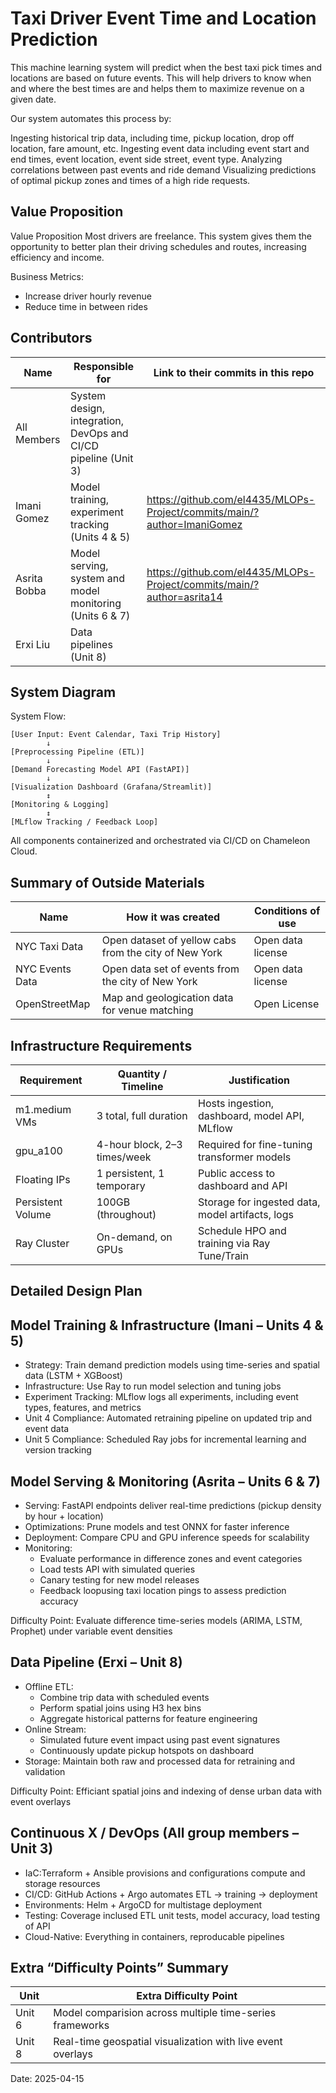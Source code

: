 Taxi Driver Event Time and Location Prediction
=======================================

This machine learning system will predict when the best taxi pick times and locations are based on future events. This will help drivers to know when and where the best times are and helps them to maximize revenue on a given date. 

Our system automates this process by:

Ingesting historical trip data, including time, pickup location, drop off location, fare amount, etc. 
Ingesting event data including event start and end times, event location, event side street, event type. 
Analyzing correlations between past events and ride demand
Visualizing predictions of optimal pickup zones and times of a high ride requests. 

Value Proposition
-----------------
Value Proposition
Most drivers are freelance. This system gives them the opportunity to better plan their driving schedules and routes, increasing efficiency and income. 

Business Metrics:
- Increase driver hourly revenue
- Reduce time in between rides


Contributors
------------
| Name         | Responsible for                                                  | Link to their commits in this repo |
|--------------|------------------------------------------------------------------|------------------------------------|
| All Members  | System design, integration, DevOps and CI/CD pipeline (Unit 3)   |                                    |
| Imani Gomez  | Model training, experiment tracking (Units 4 & 5)                | https://github.com/el4435/MLOPs-Project/commits/main/?author=ImaniGomez |
| Asrita Bobba | Model serving, system and model monitoring (Units 6 & 7)         | https://github.com/el4435/MLOPs-Project/commits/main/?author=asrita14      |
| Erxi Liu     | Data pipelines (Unit 8)       |                                  |https://github.com/el4435/MLOPs-Project/commits/main/?author=el4435 |

System Diagram
--------------
System Flow:

    [User Input: Event Calendar, Taxi Trip History]
            ↓
    [Preprocessing Pipeline (ETL)]
            ↓
    [Demand Forecasting Model API (FastAPI)]
            ↓
    [Visualization Dashboard (Grafana/Streamlit)]
            ↕
    [Monitoring & Logging]
            ↕
    [MLflow Tracking / Feedback Loop]

All components containerized and orchestrated via CI/CD on Chameleon Cloud.

Summary of Outside Materials
----------------------------
| Name              | How it was created                                                | Conditions of use                     |
|-------------------|-------------------------------------------------------------------|---------------------------------------|
| NYC Taxi Data     | Open dataset of yellow cabs from the city of New York             | Open data license                     |
| NYC Events Data   | Open data set of events from the city of New York                 | Open data license                     |
| OpenStreetMap     | Map and geologication data for venue matching                     | Open License                          |

Infrastructure Requirements
---------------------------
| Requirement       | Quantity / Timeline                         | Justification                                          |
|-------------------|---------------------------------------------|--------------------------------------------------------|
| m1.medium VMs     | 3 total, full duration                      | Hosts ingestion, dashboard, model API, MLflow          |
| gpu_a100          | 4-hour block, 2–3 times/week                | Required for fine-tuning transformer models            |
| Floating IPs      | 1 persistent, 1 temporary                   | Public access to dashboard and API                     |
| Persistent Volume | 100GB (throughout)                          | Storage for ingested data, model artifacts, logs       |
| Ray Cluster       | On-demand, on GPUs                          | Schedule HPO and training via Ray Tune/Train           |

Detailed Design Plan
--------------------

Model Training & Infrastructure (Imani – Units 4 & 5)
-----------------------------------------------------
- Strategy: Train demand prediction models using time-series and spatial data (LSTM + XGBoost)
- Infrastructure: Use Ray to run model selection and tuning jobs
- Experiment Tracking: MLflow logs all experiments, including event types, features, and metrics
- Unit 4 Compliance: Automated retraining pipeline on updated trip and event data
- Unit 5 Compliance: Scheduled Ray jobs for incremental learning and version tracking

Model Serving & Monitoring (Asrita – Units 6 & 7)
-------------------------------------------------
- Serving: FastAPI endpoints deliver real-time predictions (pickup density by hour + location)
- Optimizations: Prune models and test ONNX for faster inference
- Deployment: Compare CPU and GPU inference speeds for scalability
- Monitoring:
  - Evaluate performance in difference zones and event categories
  - Load tests API with simulated queries
  - Canary testing for new model releases
  - Feedback loopusing taxi location pings to assess prediction accuracy

Difficulty Point:
Evaluate difference time-series models (ARIMA, LSTM, Prophet) under variable event densities

Data Pipeline (Erxi – Unit 8)
-----------------------------
- Offline ETL:
  - Combine trip data with scheduled events
  - Perform spatial joins using H3 hex bins
  - Aggregate historical patterns for feature engineering
- Online Stream:
  - Simulated future event impact using past event signatures
  - Continuously update pickup hotspots on dashboard
- Storage: Maintain both raw and processed data for retraining and validation
  
Difficulty Point:
Efficiant spatial joins and indexing of dense urban data with event overlays

Continuous X / DevOps (All group members – Unit 3)
-------------------------------------
- IaC:Terraform + Ansible provisions and configurations compute and storage resources
- CI/CD: GitHub Actions + Argo automates ETL -> training -> deployment
- Environments: Helm + ArgoCD for multistage deployment
- Testing: Coverage inclused ETL unit tests, model accuracy, load testing of API
- Cloud-Native: Everything in containers, reproducable pipelines

Extra “Difficulty Points” Summary
---------------------------------
| Unit   | Extra Difficulty Point                                      |
|--------|-------------------------------------------------------------|
| Unit 6 | Model comparision across multiple time-series frameworks    |
| Unit 8 | Real-time geospatial visualization with live event overlays |

Date: 2025-04-15

